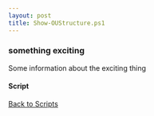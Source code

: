 ```yaml
---
layout: post
title: Show-OUStructure.ps1
---
```


### something exciting

Some information about the exciting thing

#### Script

<script src="https://gist-it.appspot.com/github.com/BanterBoy/scripts-blog/blob/master/PowerShell/scripts/activeDirectory/Show-OUStructure.ps1" crossorigin="anonymous"></script>

<a href="/menu/_pages/scripts.html">Back to Scripts</a>
